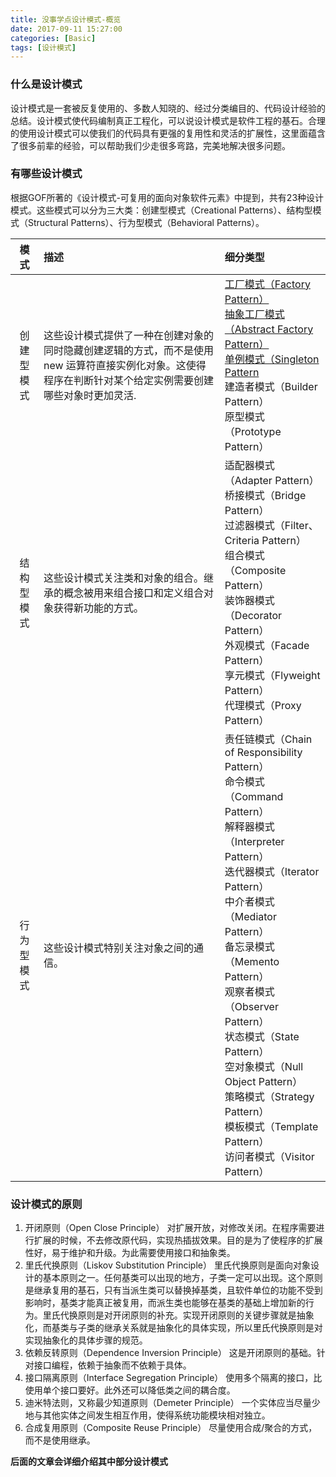 ```yaml
---
title: 没事学点设计模式-概览
date: 2017-09-11 15:27:00
categories: [Basic]
tags: [设计模式]
---
```

### 什么是设计模式
设计模式是一套被反复使用的、多数人知晓的、经过分类编目的、代码设计经验的总结。设计模式使代码编制真正工程化，可以说设计模式是软件工程的基石。合理的使用设计模式可以使我们的代码具有更强的复用性和灵活的扩展性，这里面蕴含了很多前辈的经验，可以帮助我们少走很多弯路，完美地解决很多问题。

### 有哪些设计模式
根据GOF所著的《设计模式-可复用的面向对象软件元素》中提到，共有23种设计模式。这些模式可以分为三大类：创建型模式（Creational Patterns）、结构型模式（Structural Patterns）、行为型模式（Behavioral Patterns）。
<!-- more -->

|模式 | 描述	|细分类型|
| :-------------: |:-------------|:-----|
|创建型模式|这些设计模式提供了一种在创建对象的同时隐藏创建逻辑的方式，而不是使用 new 运算符直接实例化对象。这使得程序在判断针对某个给定实例需要创建哪些对象时更加灵活.|[工厂模式（Factory Pattern）](http://blog.holten.site/2017/09/29/design-pattern-2/)<br>[抽象工厂模式（Abstract Factory Pattern）](http://blog.holten.site/2018/02/12/design-pattern-3/)<br>[单例模式（Singleton Pattern](http://blog.holten.site/2018/03/22/design-pattern-4/)<br>建造者模式（Builder Pattern）<br>原型模式（Prototype Pattern）|
|结构型模式|这些设计模式关注类和对象的组合。继承的概念被用来组合接口和定义组合对象获得新功能的方式。|适配器模式（Adapter Pattern）<br>桥接模式（Bridge Pattern）<br>过滤器模式（Filter、Criteria Pattern）<br>组合模式（Composite Pattern）<br>装饰器模式（Decorator Pattern）<br>外观模式（Facade Pattern）<br>享元模式（Flyweight Pattern）<br>代理模式（Proxy Pattern）|
|行为型模式|这些设计模式特别关注对象之间的通信。|责任链模式（Chain of Responsibility Pattern）<br>命令模式（Command Pattern）<br>解释器模式（Interpreter Pattern）<br>迭代器模式（Iterator Pattern）<br>中介者模式（Mediator Pattern）<br>备忘录模式（Memento Pattern）<br>观察者模式（Observer Pattern）<br>状态模式（State Pattern）<br>空对象模式（Null Object Pattern）<br>策略模式（Strategy Pattern）<br>模板模式（Template Pattern）<br>访问者模式（Visitor Pattern）|

### 设计模式的原则
1. 开闭原则（Open Close Principle）
对扩展开放，对修改关闭。在程序需要进行扩展的时候，不去修改原代码，实现热插拔效果。目的是为了使程序的扩展性好，易于维护和升级。为此需要使用接口和抽象类。
2. 里氏代换原则（Liskov Substitution Principle）
里氏代换原则是面向对象设计的基本原则之一。任何基类可以出现的地方，子类一定可以出现。这个原则是继承复用的基石，只有当派生类可以替换掉基类，且软件单位的功能不受到影响时，基类才能真正被复用，而派生类也能够在基类的基础上增加新的行为。里氏代换原则是对开闭原则的补充。实现开闭原则的关键步骤就是抽象化，而基类与子类的继承关系就是抽象化的具体实现，所以里氏代换原则是对实现抽象化的具体步骤的规范。
3. 依赖反转原则（Dependence Inversion Principle）
这是开闭原则的基础。针对接口编程，依赖于抽象而不依赖于具体。
4. 接口隔离原则（Interface Segregation Principle）
使用多个隔离的接口，比使用单个接口要好。此外还可以降低类之间的耦合度。
5. 迪米特法则，又称最少知道原则（Demeter Principle）
一个实体应当尽量少地与其他实体之间发生相互作用，使得系统功能模块相对独立。
6. 合成复用原则（Composite Reuse Principle）
尽量使用合成/聚合的方式，而不是使用继承。

**后面的文章会详细介绍其中部分设计模式**